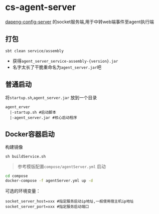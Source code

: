 # cs-agent-server

[dapeng-config-server](https://github.com/dapeng-soa/dapeng-config-server) 的socket服务端,用于中转web端事件至agent执行端

## 打包
```sbtshell
sbt clean service/assembly
```
- 获得`agent_server_service-assembly-{version}.jar`
- 名字太长了干脆重命名为`agent_server.jar`吧

## 普通启动
将`startup.sh`,`agent_server.jar` 放到一个目录

```sbtshell
agent_erver
  |-startup.sh #启动脚本
  |-agent_server.jar #核心启动程序
```
## Docker容器启动
构建镜像
```
sh buildService.sh
```
> 参考模版配置`compose/agentServer.yml`
启动
```bash
cd compose
docker-compose -f agentServer.yml up -d
```
可选的环境变量：
```sbtshell
socket_server_host=xxx #指定服务启动ip地址,一般使用宿主机ip地址
socket_server_port=xxx #指定服务启动端口
```
